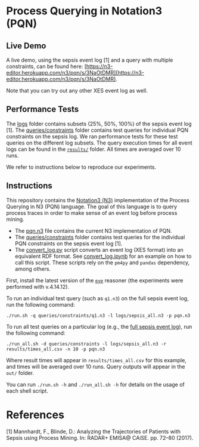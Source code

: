 # Process Querying in Notation3 (PQN)

## Live Demo

A live demo, using the sepsis event log [1] and a query with multiple constraints, can be found here: [https://n3-editor.herokuapp.com/n3/pqn/s/3NaOtDMR](https://n3-editor.herokuapp.com/n3/pqn/s/3NaOtDMR).

Note that you can try out any other XES event log as well.

## Performance Tests

The [logs](logs) folder contains subsets (25%, 50%, 100%) of the sepsis event log [1]. 
The [queries/constraints](queries/constraints) folder contains test queries for individual PQN constraints on the sepsis log.
We ran performance tests for these test queries on the different log subsets.
The query execution times for all event logs can be found in the [`results/`](results/) folder.
All times are averaged over 10 runs. 

We refer to instructions below to reproduce our experiments.

## Instructions

This repository contains the [Notation3 (N3)](http://notation3.org) implementation of the Process Querying in N3 (PQN) language.
The goal of this language is to query process traces in order to make sense of an event log before process mining.

- The [pqn.n3](pqn.n3) file contains the current N3 implementation of PQN.
- The [queries/constraints](queries/constraints) folder contains test queries for the individual PQN constraints on the sepsis event log [1].
- The [convert_log.py](convert/convert_log.py) script converts an event log (XES format) into an equivalent RDF format. See [convert_log.ipynb](convert/convert_log.ipynb) for an example on how to call this script. These scripts rely on the `pm4py` and `pandas` dependency, among others.

First, install the latest version of the [`eye`](https://github.com/eyereasoner/eye/tags) reasoner (the experiments were performed with v.4.14.12).

To run an individual test query (such as `q1.n3`) on the full sepsis event log, run the following command:
```
./run.sh -q queries/constraints/q1.n3 -l logs/sepsis_all.n3 -p pqn.n3
```

To run all test queries on a particular log (e.g., the [full sepsis event log](logs/)), run the following command:
```
./run_all.sh -d queries/constraints -l logs/sepsis_all.n3 -r results/times_all.csv -n 10 -p pqn.n3
```
Where result times will appear in `results/times_all.csv` for this example, and times will be averaged over 10 runs. Query outputs will appear in the `out/` folder.

You can run `./run.sh -h` and `./run_all.sh -h` for details on the usage of each shell script.

# References
[1] Mannhardt, F., Blinde, D.: Analyzing the Trajectories of Patients with Sepsis using Process Mining. In: RADAR+ EMISA@ CAiSE. pp. 72–80 (2017).
